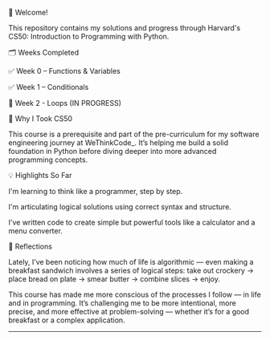 👋 Welcome!

This repository contains my solutions and progress through Harvard's CS50: Introduction to Programming with Python.

🗂️ Weeks Completed

✅ Week 0 – Functions & Variables

✅ Week 1 – Conditionals 

🚧 Week 2 - Loops (IN PROGRESS)


🚀 Why I Took CS50

This course is a prerequisite and part of the pre-curriculum for my software engineering journey at WeThinkCode_.
It’s helping me build a solid foundation in Python before diving deeper into more advanced programming concepts.

💡 Highlights So Far

I'm learning to think like a programmer, step by step.

I'm articulating logical solutions using correct syntax and structure.

I've written code to create simple but powerful tools like a calculator and a menu converter.


🤔 Reflections

Lately, I’ve been noticing how much of life is algorithmic — even making a breakfast sandwich involves a series of logical steps:
take out crockery → place bread on plate → smear butter → combine slices → enjoy.

This course has made me more conscious of the processes I follow — in life and in programming. It’s challenging me to be more intentional, more precise, and more effective at problem-solving — whether it’s for a good breakfast or a complex application.


---
